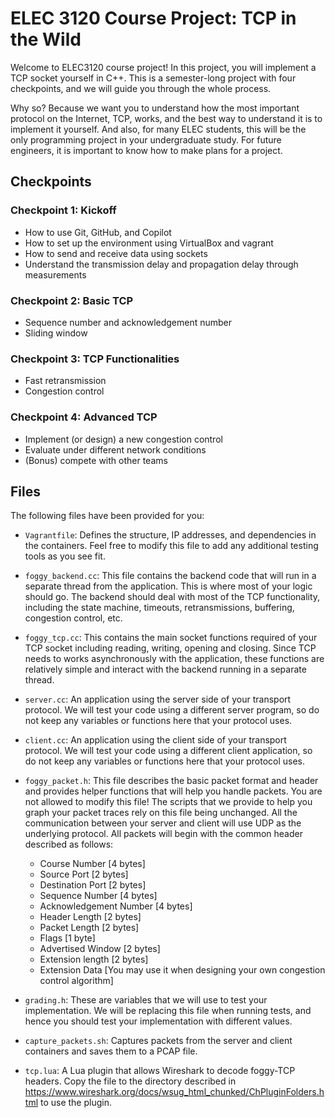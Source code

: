 # ELEC 3120 Course Project: TCP in the Wild

Welcome to ELEC3120 course project! In this project, you will implement a TCP socket yourself in C++. This is a semester-long project with four checkpoints, and we will guide you through the whole process.

Why so? Because we want you to understand how the most important protocol on the Internet, TCP, works, and the best way to understand it is to implement it yourself. And also, for many ELEC students, this will be the only programming project in your undergraduate study. For future engineers, it is important to know how to make plans for a project.

## Checkpoints
### Checkpoint 1: Kickoff
- How to use Git, GitHub, and Copilot
- How to set up the environment using VirtualBox and vagrant
- How to send and receive data using sockets
- Understand the transmission delay and propagation delay through measurements

### Checkpoint 2: Basic TCP
- Sequence number and acknowledgement number
- Sliding window

### Checkpoint 3: TCP Functionalities
- Fast retransmission
- Congestion control

### Checkpoint 4: Advanced TCP
- Implement (or design) a new congestion control
- Evaluate under different network conditions
- (Bonus) compete with other teams

## Files
The following files have been provided for you:

* `Vagrantfile`: Defines the structure, IP addresses, and dependencies in the containers. Feel free to modify this file to add any additional testing tools as you see fit.

* `foggy_backend.cc`: This file contains the backend code that will run in a separate thread from the application. This is where most of your logic should go. The backend should deal with most of the TCP functionality, including the state machine, timeouts, retransmissions, buffering, congestion control, etc.

* `foggy_tcp.cc`: This contains the main socket functions required of your TCP socket including reading, writing, opening and closing. Since TCP needs to works asynchronously with the application, these functions are relatively simple and interact with the backend running in a separate thread.

* `server.cc`: An application using the server side of your transport protocol. We will test your code using a different server program, so do not keep any variables or functions here that your protocol uses.

* `client.cc`: An application using the client side of your transport protocol. We will test your code using a different client application, so do not keep any variables or functions here that your protocol uses.

* `foggy_packet.h`: This file describes the basic packet format and header and provides helper functions that will help you handle packets. You are not allowed to modify this file! The scripts that we provide to help you graph your packet traces rely on this file being unchanged. All the communication between your server and client will use UDP as the underlying protocol. All packets will begin with the common header described as follows:

    * Course Number 		    [4 bytes]
    * Source Port 			    [2 bytes]
    * Destination Port 		    [2 bytes]
    * Sequence Number 		    [4 bytes]
    * Acknowledgement Number 	[4 bytes]
    * Header Length		        [2 bytes]
    * Packet Length			    [2 bytes]
    * Flags				        [1 byte]
    * Advertised Window		    [2 bytes]
    * Extension length		    [2 bytes]
    * Extension Data		    [You may use it when designing your own congestion control algorithm]

* `grading.h`: These are variables that we will use to test your implementation. We will be replacing this file when running tests, and hence you should test your implementation with different values.

* `capture_packets.sh`: Captures packets from the server and client containers and saves them to a PCAP file.

* `tcp.lua`: A Lua plugin that allows Wireshark to decode foggy-TCP headers. Copy the file to the directory described in <https://www.wireshark.org/docs/wsug_html_chunked/ChPluginFolders.html> to use the plugin.